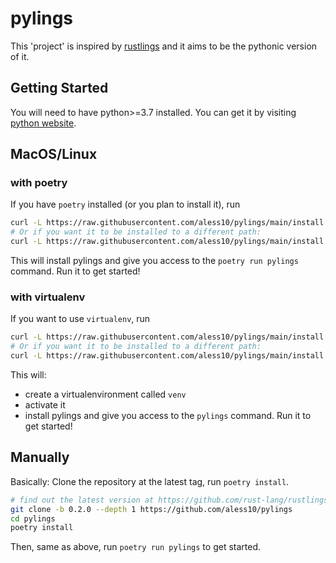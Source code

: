 # pylings

This 'project' is inspired by [rustlings](https://github.com/rust-lang/rustlings) and it aims to be the pythonic version of it.


## Getting Started

You will need to have python>=3.7 installed. You can get it by visiting [python website](https://www.python.org/downloads/).

## MacOS/Linux

### with poetry

If you have ``poetry`` installed (or you plan to install it), run

```bash
curl -L https://raw.githubusercontent.com/aless10/pylings/main/install.sh | bash
# Or if you want it to be installed to a different path:
curl -L https://raw.githubusercontent.com/aless10/pylings/main/install.sh | bash -s mypath/
```

This will install pylings and give you access to the `poetry run pylings` command. Run it to get started!

### with virtualenv

If you want to use ``virtualenv``, run

```bash
curl -L https://raw.githubusercontent.com/aless10/pylings/main/install.sh | bash virtualenv
# Or if you want it to be installed to a different path:
curl -L https://raw.githubusercontent.com/aless10/pylings/main/install.sh | bash virtualenv -s mypath/
```

This will:

- create a virtualenvironment called ``venv``
- activate it
- install pylings and give you access to the `pylings` command. Run it to get started!


## Manually

Basically: Clone the repository at the latest tag, run `poetry install`.

```bash
# find out the latest version at https://github.com/rust-lang/rustlings/releases/latest (on edit 5.3.0)
git clone -b 0.2.0 --depth 1 https://github.com/aless10/pylings
cd pylings
poetry install
```

Then, same as above, run `poetry run pylings` to get started.